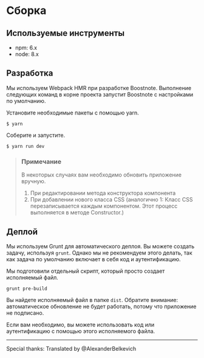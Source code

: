 # Сборка

## Используемые инструменты

* npm: 6.x
* node: 8.x

## Разработка

Мы используем Webpack HMR при разработке Boostnote.
Выполнение следующих команд в корне проекта запустит Boostnote с настройками по умолчанию.

Установите необходимые пакеты с помощью yarn.

```
$ yarn
```

Соберите и запустите.

```
$ yarn run dev
```

> ### Примечание
> В некоторых случаях вам необходимо обновить приложение вручную.
> 1. При редактировании метода конструктора компонента
> 2. При добавлении нового класса CSS (аналогично 1: Класс CSS перезаписывается каждым компонентом. Этот процесс выполняется в методе Constructor.)

## Деплой

Мы используем Grunt для автоматического деплоя.
Вы можете создать задачу, используя `grunt`. Однако мы не рекомендуем этого делать, так как задача по умолчанию включает в себя код и аутентификацию.

Мы подготовили отдельный скрипт, который просто создает исполняемый файл.

```
grunt pre-build
```

Вы найдете исполняемый файл в папке `dist`. Обратите внимание: автоматическое обновление не будет работать, потому что приложение не подписано.

Если вам необходимо, вы можете использовать код или аутентификацию с помощью этого исполняемого файла.

---

Special thanks:
Translated by @AlexanderBelkevich
